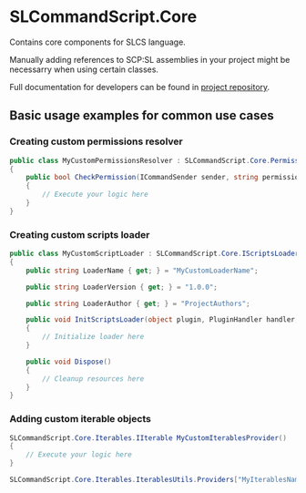 ﻿# SLCommandScript.Core
Contains core components for SLCS language.

Manually adding references to SCP:SL assemblies in your project might be necessarry when using certain classes.

Full documentation for developers can be found in [project repository](https://github.com/Pogromca-SCP/SLCommandScript).
## Basic usage examples for common use cases
### Creating custom permissions resolver
```csharp
public class MyCustomPermissionsResolver : SLCommandScript.Core.Permissions.IPermissionsResolver
{
    public bool CheckPermission(ICommandSender sender, string permission, out string message)
    {
        // Execute your logic here
    }
}
```
### Creating custom scripts loader
```csharp
public class MyCustomScriptLoader : SLCommandScript.Core.IScriptsLoader
{
    public string LoaderName { get; } = "MyCustomLoaderName";

    public string LoaderVersion { get; } = "1.0.0";

    public string LoaderAuthor { get; } = "ProjectAuthors";

    public void InitScriptsLoader(object plugin, PluginHandler handler, ScriptsLoaderConfig loaderConfig)
    {
        // Initialize loader here
    }

    public void Dispose()
    {
        // Cleanup resources here
    }
}
```
### Adding custom iterable objects
```csharp
SLCommandScript.Core.Iterables.IIterable MyCustomIterablesProvider()
{
    // Execute your logic here
}

SLCommandScript.Core.Iterables.IterablesUtils.Providers["MyIterablesName"] = MyCustomIterablesProvider;
```
